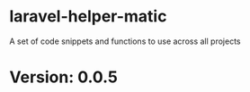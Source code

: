 # laravel-helper-matic
A set of code snippets and functions to use across all projects

# Version: 0.0.5
